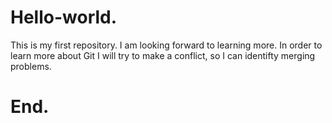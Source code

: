 # Hello-world.
This is my first  repository.
I am looking forward to learning more.
In order to learn more about Git I will try to make a conflict, so I can identifty merging problems.
# End. 
